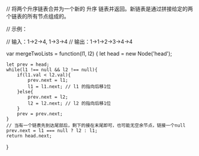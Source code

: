 // 将两个升序链表合并为一个新的 升序 链表并返回。新链表是通过拼接给定的两个链表的所有节点组成的。 

// 示例：

// 输入：1->2->4, 1->3->4
// 输出：1->1->2->3->4->4


var mergeTwoLists = function(l1, l2) {
    let head = new Node('head');

    let prev = head;
    while(l1 !== null && l2 !== null){
        if(l1.val < l2.val){
            prev.next = l1;
            l1 = l1.next; // l1 的指向后移1位
        }else{
            prev.next = l2;
            l2 = l2.next; // l2 的指向后移1位
        }
        prev = prev.next;
    }
    // 当有一个链表先到达尾部后，剩下的接在末尾即可，也可能无空余节点，链接一个null
    prev.next = l1 === null ? l2 : l1;
    return head.next;
}